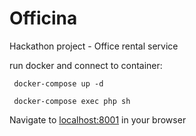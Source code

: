 # Officina
Hackathon project - Office rental service


run docker and connect to container:
```
 docker-compose up -d
```
```
 docker-compose exec php sh
```

Navigate to [localhost:8001](http://localhost/) in your browser
 